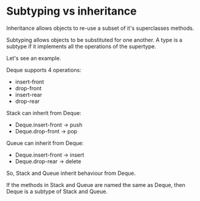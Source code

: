 # Subtyping vs inheritance

Inheritance allows objects to re-use a subset of it's superclasses methods.

Subtyping allows objects to be substituted for one another. A type is a subtype if it implements all the operations of the supertype.

Let's see an example.

Deque supports 4 operations:
- insert-front
- drop-front
- insert-rear
- drop-rear

Stack can inherit from Deque:
- Deque.insert-front -> push
- Deque.drop-front -> pop

Queue can inherit from Deque:
- Deque.insert-front -> insert
- Deque.drop-rear -> delete

So, Stack and Queue inherit behaviour from Deque.

If the methods in Stack and Queue are named the same as Deque, then Deque is a subtype of Stack and Queue.

